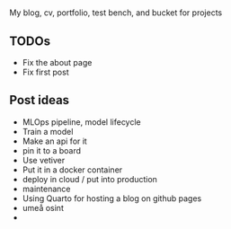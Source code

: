 # [](https://hoeoek.github.io)
My blog, cv, portfolio, test bench, and bucket for projects

## TODOs
-  Fix the about page
-  Fix first post


## Post ideas
-  MLOps pipeline, model lifecycle
  -  Train a model
  -  Make an api for it
  -  pin it to a board
  -  Use vetiver
  -  Put it in a docker container
  -  deploy in cloud / put into production
  -  maintenance
-  Using Quarto for hosting a blog on github pages
-  umeå osint
-  
